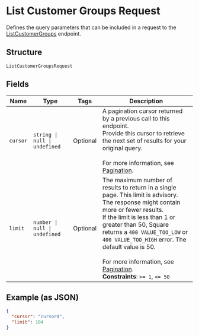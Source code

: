 
# List Customer Groups Request

Defines the query parameters that can be included in a request to the
[ListCustomerGroups](../api/customer-groups.md#list-customer-groups) endpoint.

## Structure

`ListCustomerGroupsRequest`

## Fields

| Name | Type | Tags | Description |
|  --- | --- | --- | --- |
| `cursor` | `string \| null \| undefined` | Optional | A pagination cursor returned by a previous call to this endpoint.<br/>Provide this cursor to retrieve the next set of results for your original query.<br/><br/>For more information, see [Pagination](https://developer.squareup.com/docs/build-basics/common-api-patterns/pagination). |
| `limit` | `number \| null \| undefined` | Optional | The maximum number of results to return in a single page. This limit is advisory. The response might contain more or fewer results.<br/>If the limit is less than 1 or greater than 50, Square returns a `400 VALUE_TOO_LOW` or `400 VALUE_TOO_HIGH` error. The default value is 50.<br/><br/>For more information, see [Pagination](https://developer.squareup.com/docs/build-basics/common-api-patterns/pagination).<br/>**Constraints**: `>= 1`, `<= 50` |

## Example (as JSON)

```json
{
  "cursor": "cursor4",
  "limit": 104
}
```

